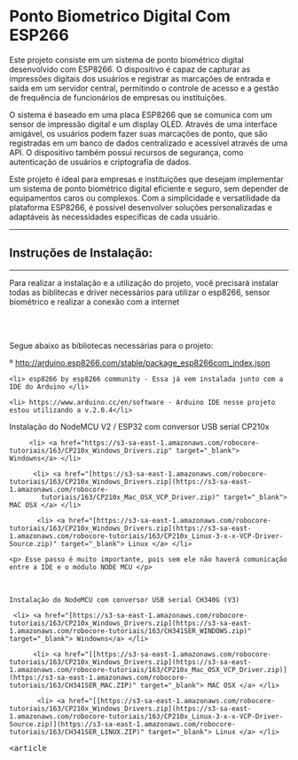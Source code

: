 # Ponto Biometrico Digital Com ESP266
  Este projeto consiste em um sistema de ponto biométrico digital desenvolvido com ESP8266. O dispositivo é capaz de capturar as impressões digitais dos usuários e registrar as marcações de entrada e saída em um servidor central, permitindo o controle de acesso e a gestão de frequência de funcionários de empresas ou instituições.

  O sistema é baseado em uma placa ESP8266 que se comunica com um sensor de impressão digital e um display OLED. Através de uma interface amigável, os usuários podem fazer suas marcações de ponto, que são registradas em um banco de dados centralizado e acessível através de uma API. O dispositivo também possui recursos de segurança, como autenticação de usuários e criptografia de dados.

  Este projeto é ideal para empresas e instituições que desejam implementar um sistema de ponto biométrico digital eficiente e seguro, sem depender de equipamentos caros ou complexos. Com a simplicidade e versatilidade da plataforma ESP8266, é possível desenvolver soluções personalizadas e adaptáveis às necessidades específicas de cada usuário.
<hr>

<samp><h2> Instruções de Instalação:  </h2></samp>
<hr>
Para realizar a instalação e a utilização do projeto, você precisará instalar todas as biblitecas e driver necessários para utilizar o esp8266, sensor biométrico e realizar a conexão com a internet

<br><br>

Segue abaixo as bibliotecas necessárias para o projeto:

º http://arduino.esp8266.com/stable/package_esp8266com_index.json
  
    <li> esp8266 by esp8266 community - Essa já vem instalada junto com a IDE do Arduino </li>
  
    <li> https://www.arduino.cc/en/software - Arduino IDE nesse projeto estou utilizando a v.2.0.4</li>
  
   Instalação do NodeMCU V2 / ESP32 com conversor USB serial CP210x
  
         <li> <a href="https://s3-sa-east-1.amazonaws.com/robocore-tutoriais/163/CP210x_Windows_Drivers.zip" target="_blank"> Windowns</a> </li>
  
          <li> <a href="[https://s3-sa-east-1.amazonaws.com/robocore-tutoriais/163/CP210x_Windows_Drivers.zip](https://s3-sa-east-1.amazonaws.com/robocore-           
            tutoriais/163/CP210x_Mac_OSX_VCP_Driver.zip)" target="_blank"> MAC OSX </a> </li>
  
           <li> <a href="[https://s3-sa-east-1.amazonaws.com/robocore-tutoriais/163/CP210x_Windows_Drivers.zip](https://s3-sa-east-1.amazonaws.com/robocore-tutoriais/163/CP210x_Linux-3-x-x-VCP-Driver-Source.zip)" target="_blank"> Linux </a> </li>
  
    <p> Esse passo é muito importante, pois sem ele não haverá comunicação entre a IDE e o módulo NODE MCU </p>    
  <br>
  
    Instalação do NodeMCU com conversor USB serial CH340G (V3)

     <li> <a href="[https://s3-sa-east-1.amazonaws.com/robocore-tutoriais/163/CP210x_Windows_Drivers.zip](https://s3-sa-east-1.amazonaws.com/robocore-tutoriais/163/CH341SER_WINDOWS.zip)" target="_blank"> Windowns</a> </li>
  
          <li> <a href="[[https://s3-sa-east-1.amazonaws.com/robocore-tutoriais/163/CP210x_Windows_Drivers.zip](https://s3-sa-east-1.amazonaws.com/robocore-tutoriais/163/CP210x_Mac_OSX_VCP_Driver.zip)](https://s3-sa-east-1.amazonaws.com/robocore-tutoriais/163/CH341SER_MAC.ZIP)" target="_blank"> MAC OSX </a> </li>
  
           <li> <a href="[[https://s3-sa-east-1.amazonaws.com/robocore-tutoriais/163/CP210x_Windows_Drivers.zip](https://s3-sa-east-1.amazonaws.com/robocore-tutoriais/163/CP210x_Linux-3-x-x-VCP-Driver-Source.zip)](https://s3-sa-east-1.amazonaws.com/robocore-tutoriais/163/CH341SER_LINUX.ZIP)" target="_blank"> Linux </a> </li>
    
  </ul>

<samp><article
</article></samp>
